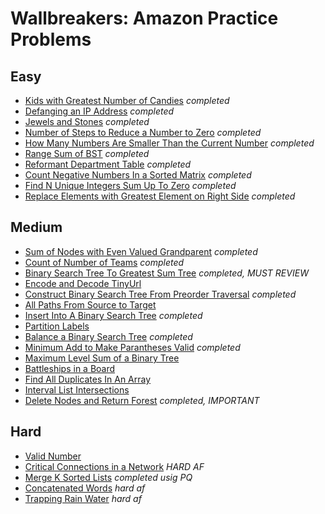 # Wallbreakers: Amazon Practice Problems

## Easy
* [Kids with Greatest Number of Candies](https://leetcode.com/problems/kids-with-the-greatest-number-of-candies) *completed*
* [Defanging an IP Address](https://leetcode.com/problems/defanging-an-ip-address) *completed*
* [Jewels and Stones](https://leetcode.com/problems/jewels-and-stones) *completed*
* [Number of Steps to Reduce a Number to Zero](https://leetcode.com/problems/number-of-steps-to-reduce-a-number-to-zero) *completed*
* [How Many Numbers Are Smaller Than the Current Number](https://leetcode.com/problems/how-many-numbers-are-smaller-than-the-current-number) *completed*
* [Range Sum of BST](https://leetcode.com/problems/range-sum-of-bst) *completed*
* [Reformant Department Table](https://leetcode.com/problems/reformat-department-table) *completed*
* [Count Negative Numbers In a Sorted Matrix](https://leetcode.com/problems/count-negative-numbers-in-a-sorted-matrix/) *completed*
* [Find N Unique Integers Sum Up To Zero](https://leetcode.com/problems/find-n-unique-integers-sum-up-to-zero) *completed*
* [Replace Elements with Greatest Element on Right Side](https://leetcode.com/problems/replace-elements-with-greatest-element-on-right-side) *completed*

## Medium 
* [Sum of Nodes with Even Valued Grandparent](https://leetcode.com/problems/sum-of-nodes-with-even-valued-grandparent) *completed*
* [Count of Number of Teams](https://leetcode.com/problems/count-number-of-teams) *completed*
* [Binary Search Tree To Greatest Sum Tree](https://leetcode.com/problems/binary-search-tree-to-greater-sum-tree) *completed, MUST REVIEW*
* [Encode and Decode TinyUrl](https://leetcode.com/problems/encode-and-decode-tinyurl)
* [Construct Binary Search Tree From Preorder Traversal](https://leetcode.com/problems/construct-binary-search-tree-from-preorder-traversal/) *completed*
* [All Paths From Source to Target](https://leetcode.com/problems/all-paths-from-source-to-target)
* [Insert Into A Binary Search Tree](https://leetcode.com/problems/insert-into-a-binary-search-tree) *completed*
* [Partition Labels](https://leetcode.com/problems/partition-labels)
* [Balance a Binary Search Tree](https://leetcode.com/problems/balance-a-binary-search-tree) *completed*
* [Minimum Add to Make Parantheses Valid](https://leetcode.com/problems/minimum-add-to-make-parentheses-valid) *completed*
* [Maximum Level Sum of a Binary Tree](https://leetcode.com/problems/maximum-level-sum-of-a-binary-tree)
* [Battleships in a Board](https://leetcode.com/problems/battleships-in-a-board)
* [Find All Duplicates In An Array](https://leetcode.com/problems/find-all-duplicates-in-an-array)
* [Interval List Intersections](https://leetcode.com/problems/interval-list-intersections)
* [Delete Nodes and Return Forest](https://leetcode.com/problems/delete-nodes-and-return-forest) *completed, IMPORTANT*

## Hard
* [Valid Number](https://leetcode.com/problems/valid-number)
* [Critical Connections in a Network](https://leetcode.com/problems/critical-connections-in-a-network) *HARD AF*
* [Merge K Sorted Lists](https://leetcode.com/problems/merge-k-sorted-lists) *completed usig PQ*
* [Concatenated Words](https://leetcode.com/problems/concatenated-words) *hard af*
* [Trapping Rain Water](https://leetcode.com/problems/trapping-rain-water) *hard af*